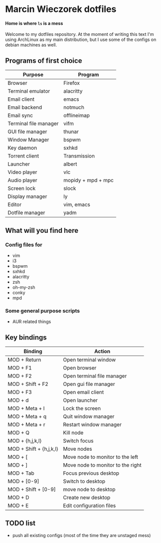 # Marcin Wieczorek dotfiles
#### Home is where `ls` is a mess
Welcome to my dotfiles repository. At the moment of writing this text I'm using ArchLinux as
my main distribution, but I use some of the configs on debian machines as well.

## Programs of first choice
| Purpose | Program |
| ------- | ------- |
| Browser | Firefox |
| Terminal emulator | alacritty |
| Email client | emacs |
| Email backend | notmuch |
| Email sync | offlineimap |
| Terminal file manager | vifm |
| GUI file manager | thunar |
| Window Manager | bspwm |
| Key daemon | sxhkd |
| Torrent client | Transmission |
| Launcher | albert |
| Video player | vlc |
| Audio player | mopidy + mpd + mpc |
| Screen lock | slock |
| Display manager | ly |
| Editor | vim, emacs |
| Dotfile manager | yadm |

## What will you find here
### Config files for
- vim
- i3
- bspwm
- sxhkd
- alacritty
- zsh
- oh-my-zsh
- conky
- mpd

### Some general purpose scripts
- AUR related things

## Key bindings
|Binding|Action|
|-------|------|
| MOD + Return | Open terminal window |
| MOD + F1 | Open browser |
| MOD + F2 | Open terminal file manager |
| MOD + Shift + F2 | Open gui file manager |
| MOD + F3 | Open email client |
| MOD + d | Open launcher |
| MOD + Meta + l | Lock the screen |
| MOD + Meta + q | Quit window manager |
| MOD + Meta + r | Restart window manager |
| MOD + Q | Kill node |
| MOD + {h,j,k,l} | Switch focus |
| MOD + Shift + {h,j,k,l} | Move nodes |
| MOD + [ | Move node to monitor to the left |
| MOD + ] | Move node to monitor to the right |
| MOD + Tab | Focus previous desktop |
| MOD + [0-9] | Switch to desktop |
| MOD + Shift + [0-9] | move node to desktop |
| MOD + D | Create new desktop |
| MOD + E | Edit configuration files |

## TODO list
- push all existing configs (most of the time they are unstaged mess)

